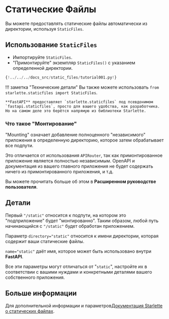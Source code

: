 # Статические Файлы

Вы можете предоставлять статические файлы автоматически из директории, используя `StaticFiles`.

## Использование `StaticFiles`

* Импортируйте `StaticFiles`.
* "Примонтируйте" экземпляр `StaticFiles()` с указанием определенной директории.

```Python hl_lines="2  6"
{!../../../docs_src/static_files/tutorial001.py!}
```

!!! заметка "Технические детали"
    Вы также можете использовать `from starlette.staticfiles import StaticFiles`.

    **FastAPI** предоставляет `starlette.staticfiles` под псевдонимом `fastapi.staticfiles`, просто для вашего удобства, как разработчика. Но на самом деле это берётся напрямую из библиотеки Starlette.

### Что такое "Монтирование"

"Mounting" означает добавление полноценного "независимого" приложения в определенную директорию, которое затем обрабатывает все подпути.

Это отличается от использования `APIRouter`, так как примонтированное приложение является полностью независимым.
OpenAPI и документация из вашего главного приложения не будет содержать ничего из примонтированного приложения, и т.д.

Вы можете прочитать больше об этом в **Расширенном руководстве пользователя**.

## Детали

Первый `"/static"` относится к подпути, на котором это "подприложение" будет "монтированно". Таким образом, любой путь начинающийся с `"/static"` будет обработан приложением.

Параметр `directory="static"` относится к имени директории, которая содержит ваши статические файлы.

`name="static"` даёт имя, которое может быть использовано внутри **FastAPI**.

Все эти параметры могут отличаться от "`static`", настройте их в соответствии с вашими нуждами и конкретными деталями вашего собственного приложения.

## Больше информации

Для дополнительной информации и параметров<a href="https://www.starlette.io/staticfiles/" class="external-link" target="_blank">Документация Starlette о статических файлах</a>.
